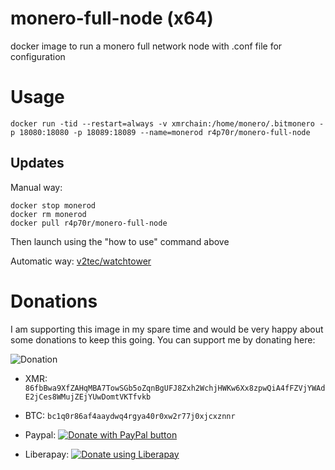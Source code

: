 # monero-full-node (x64)

docker image to run a monero full network node with .conf file for configuration

# Usage

`docker run -tid --restart=always -v xmrchain:/home/monero/.bitmonero -p 18080:18080 -p 18089:18089 --name=monerod r4p70r/monero-full-node`

## Updates
Manual way:
```
docker stop monerod
docker rm monerod
docker pull r4p70r/monero-full-node
```
Then launch using the "how to use" command above
    
Automatic way: [v2tec/watchtower](https://github.com/v2tec/watchtower)

# Donations

I am supporting this image in my spare time and would be very happy about some donations to keep this going.
You can support me by donating here:

![Donation](https://docs.google.com/uc?export=download&id=13Z0oUgUKZsC6HCo69BHS5b9mvffT6QRG)
- XMR: `86fbBwa9XfZAHqMBA7TowSGb5oZqnBgUFJ8Zxh2WchjHWKw6Xx8zpwQiA4fFZVjYWAdE2jCes8WMujZEjYUwDomtVKTfvkb`

- BTC: `bc1q0r86af4aaydwq4rgya40r0xw2r77j0xjcxznnr`

- Paypal: <noscript><a href="https://www.paypal.com/donate?hosted_button_id=SVVFPC4LU26LC"><img alt="Donate with PayPal button" src="https://www.paypalobjects.com/en_US/i/btn/btn_donate_SM.gif"></a></noscript>

- Liberapay: <noscript><a href="https://liberapay.com/0x556c79/donate"><img alt="Donate using Liberapay" src="https://liberapay.com/assets/widgets/donate.svg"></a></noscript>
